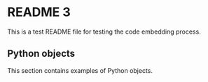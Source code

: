 # README 3

This is a test README file for testing the code embedding process.

## Python objects

This section contains examples of Python objects.

```python:tests/data/example_python_objects.py:verify_email
```

```python:tests/data/example_python_objects.py:Person
```
